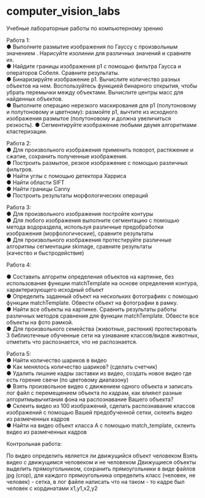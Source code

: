 # computer_vision_labs

Учебные лабораторные работы по компьютерному зрению

Работа 1:  
● Выполните размытие изображения по Гауссу с произвольным значением . Нарисуйте изолинии для различных значений и сравните их.  
● Найдите границы изображения p1 c помощью фильтра Гаусса и операторов Собеля. Сравните результаты.  
● Бинаризируйте изображение p1. Вычислите количество разных объектов на нем. Воспользуйтесь функцией бинарного открытия, чтобы убрать перемычки между объектами.   Вычислите центры масс для найденных объектов.  
● Выполните операцию нерезкого маскирования для p1 (полутоновому и полутоновому и цветному): размойте p1, вычтите из исходного изображения размытое (полутоновому и должна увеличиться резкость). 
● Сегментируйте изображение любыми двумя алгоритмами кластеризации. 

Работа 2:   
●  Для произвольного изображения применить поворот, растяжение и сжатие, сохранить полученные изображения.  
●  Построить размытое, резкое изображение с помощью различных фильтров.  
●  Найти углы с помощью детектора Харриса  
●  Найти области SIFT  
●  Найти границы Canny  
●  Построить результаты морфологических операций  

Работа 3:  
●  Для произвольного изображения постройте контуры  
●  Для любого изображения выполните сегментацию с помощью  
метода водораздела, используя различные предобработки  
изображения (морфологические), сравните результаты  
●  Для произвольного изображения протестируйте различные  
алгоритмы сегментации skimage, сравните результаты  
(качество и быстродействие)  

Работа 4:  

●  Составить алгоритм определения объектов на
картинке, без использования функции matchTemplate
на основе определения контура, характеризующего
исходный объект  
●  Определить заданный объект на нескольких
фотографиях с помощью функции matchTemplate.
Обвести объект на фотографии в рамку.  
●  Найти все объекты на картинке. Сравнить результаты
работы различных методов сравнения для функции
matchTemplate. Обвести все объекты на фото рамкой.  
●  Для произвольного семейства (животные, растения)
протестировать 3 библиотечные обученные сети на
узнавание классов/видов животных, отметить что
распознается, что не распознается.  

Работа 5:  
● Найти количество шариков в видео  
●  Как менялось количество шариков? (сделать счетчик)  
● Удалить лишние кадры заставки из видео, создать новое видео где есть горение свечи (по цветовому
диапазону)  
●  Взять произвольное видео с движением одного объекта и записать лог файл с перемещением
объекта по кадрам, как влияют разные алгоритмывычитания фона на распознавание Вашего
объекта?  
●  Склеить видео из 100 изображений, сделать распознавание классов изображений с помощью Вашей
предобученной сетки, склеить видео из размеченных кадров  
●  Найти на видео объект класса А с помощью match_template, склеить видео из размеченных кадров  


Контрольная работа:  

По видео определить является ли движущийся объект человеком
Взять видео с движущимся человеком и не человеком
Движущиеся объекты выделить прямоугольником, сохранить
прямоугольники в виде файлов jpg (crop), для каждого прямоугольника
определить класс (человек, не человек) - сетка, в лог файле написать что на
таком - то кадре был человек с кординатами x1,y1,x2,y2

